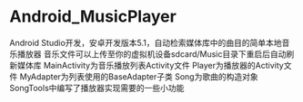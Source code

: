 # Android_MusicPlayer
Android Studio开发，安卓开发版本5.1，自动检索媒体库中的曲目的简单本地音乐播放器
音乐文件可以上传至你的虚拟机设备sdcard/Music目录下重启后自动刷新媒体库
MainActivity为音乐播放列表Activity文件
Player为播放器的Activity文件
MyAdapter为列表使用的BaseAdapter子类
Song为歌曲的构造对象
SongTools中编写了播放器实现需要的一些小功能
